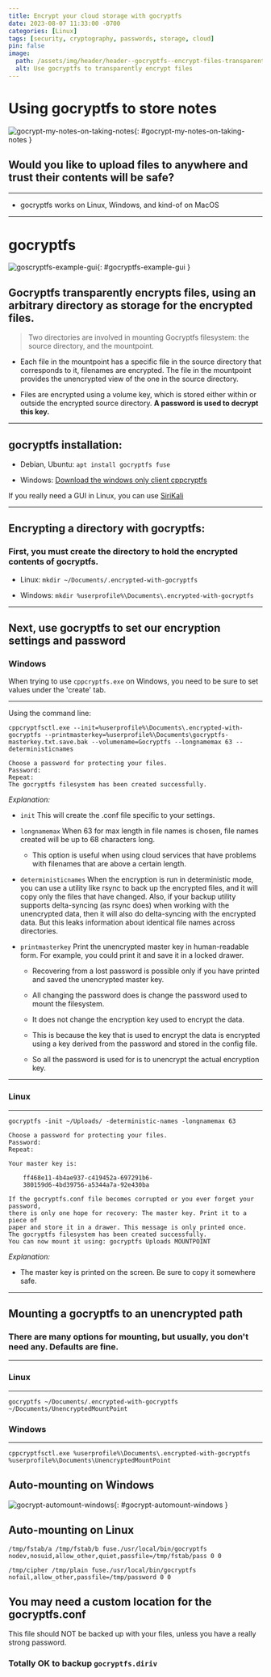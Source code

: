 ```yaml
---
title: Encrypt your cloud storage with gocryptfs
date: 2023-08-07 11:33:00 -0700
categories: [Linux]
tags: [security, cryptography, passwords, storage, cloud]
pin: false
image:
  path: /assets/img/header/header--gocryptfs--encrypt-files-transparently-fuse.jpg
  alt: Use gocryptfs to transparently encrypt files
---
```

# Using gocryptfs to store notes

![gocrypt-my-notes-on-taking-notes](/assets/img/posts/gocrypt-my-notes-on-taking-notes.jpg){: #gocrypt-my-notes-on-taking-notes }


## Would you like to upload files to anywhere and trust their contents will be safe? 

* * * 

- gocryptfs works on Linux, Windows, and kind-of on MacOS

* * *


# gocryptfs

![goscryptfs-example-gui](https://github.com/rfjakob/gocryptfs/raw/master/Documentation/folders-side-by-side.gif){: #gocryptfs-example-gui }

## Gocryptfs transparently encrypts files, using an arbitrary directory as storage for the encrypted files.

> Two directories are involved in mounting Gocryptfs filesystem: the source directory, and the mountpoint. 

- Each file in the mountpoint has a specific file in the source directory that corresponds to it, filenames are encrypted. The file in the mountpoint provides the unencrypted view of the one in the source directory.  

- Files are encrypted using a volume key, which is stored either within or outside the encrypted source directory. **A password is used to decrypt this key.**


* * * 

## gocryptfs installation:

- Debian, Ubuntu: `apt install gocryptfs fuse`

- Windows: [Download the windows only client cppcryptfs](https://github.com/bailey27/cppcryptfs) 

If you really need a GUI in Linux, you can use [SiriKali](https://mhogomchungu.github.io/sirikali/)

* * *


## Encrypting a directory with gocryptfs:


### First, you must create the directory to hold the encrypted contents of gocryptfs.

- Linux: `mkdir ~/Documents/.encrypted-with-gocryptfs`

- Windows: `mkdir %userprofile%\Documents\.encrypted-with-gocryptfs`

* * * 

## Next, use gocryptfs to set our encryption settings and password

### Windows 

When trying to use `cppcryptfs.exe` on Windows, you need to be sure to set values under the 'create' tab.

* * *

Using the command line:

`cppcryptfsctl.exe --init=%userprofile%\Documents\.encrypted-with-gocryptfs --printmasterkey=%userprofile%\Documents\gocryptfs-masterkey.txt.save.bak --volumename=Gocryptfs --longnamemax 63 --deterministicnames`

```
Choose a password for protecting your files.
Password:
Repeat:
The gocryptfs filesystem has been created successfully.
```

*Explanation:*

- `init` This will create the .conf file specific to your settings. 

- `longnamemax` When 63 for max length in file names is chosen, file names created will be up to 68 characters long.

  * This option is useful when using cloud services that have problems with filenames that are above a certain length.

- `deterministicnames` When the encryption is run in deterministic mode, you can use a utility like rsync to back up the encrypted files, and it will copy only the files that have changed. Also, if your backup utility supports delta-syncing (as rsync does) when working with the unencrypted data, then it will also do delta-syncing with the encrypted data. But this leaks information about identical file names across directories.

- `printmasterkey` Print the unencrypted master key in human-readable form. For example, you could print it and save it in a locked drawer.

  * Recovering from a lost password is possible only if you have printed and saved the unencrypted master key.

  * All changing the password does is change the password used to mount the filesystem. 

  * It does not change the encryption key used to encrypt the data. 

  * This is because the key that is used to encrypt the data is encrypted using a key derived from the password and stored in the config file. 

  * So all the password is used for is to unencrypt the actual encryption key.


* * *

### Linux

* * * 

`gocryptfs -init ~/Uploads/ -deterministic-names -longnamemax 63`

```
Choose a password for protecting your files.
Password:
Repeat:

Your master key is:

    ff468e11-4b4ae937-c419452a-697291b6-
    380159d6-4bd39756-a5344a7a-92e430ba

If the gocryptfs.conf file becomes corrupted or you ever forget your password,
there is only one hope for recovery: The master key. Print it to a piece of
paper and store it in a drawer. This message is only printed once.
The gocryptfs filesystem has been created successfully.
You can now mount it using: gocryptfs Uploads MOUNTPOINT
```

*Explanation:*

- The master key is printed on the screen. Be sure to copy it somewhere safe. 




* * * 

## Mounting a gocryptfs to an unencrypted path

### There are many options for mounting, but usually, you don't need any. Defaults are fine.



* * * 

### Linux

* * *

`gocryptfs ~/Documents/.encrypted-with-gocryptfs ~/Documents/UnencryptedMountPoint`




### Windows 

* * *

`cppcryptfsctl.exe %userprofile%\Documents\.encrypted-with-gocryptfs %userprofile%\Documents\UnencryptedMountPoint`




## Auto-mounting on Windows

![gocrypt-automount-windows](/assets/img/posts/gocrypt-automount-windows.jpg){: #gocrypt-automount-windows }




## Auto-mounting on Linux

```
/tmp/fstab/a /tmp/fstab/b fuse./usr/local/bin/gocryptfs nodev,nosuid,allow_other,quiet,passfile=/tmp/fstab/pass 0 0

/tmp/cipher /tmp/plain fuse./usr/local/bin/gocryptfs nofail,allow_other,passfile=/tmp/password 0 0
```


## You may need a custom location for the gocryptfs.conf

This file should NOT be backed up with your files, unless you have a really strong password.



### Totally OK to backup `gocryptfs.diriv`








